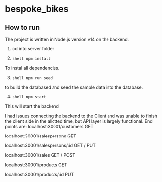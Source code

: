 # bespoke_bikes

## How to run
The project is written in Node.js version v14 on the backend. 
1. cd into server folder

3. ```shell npm install```

To instal all dependencies.

3. ```shell npm run seed```

to build the databased and seed the sample data into the database.

4. ```shell npm start```

This will start the backend
  
I had issues connecting the backend to the Client and was unable to finish the client side in the allotted time, but API layer is largely functional.
End points are:
  localhost:30001/customers
    GET

  localhost:30001/salespersons
    GET

  localhost:30001/salespersons/:id
    GET / PUT
 
  localhost:30001/sales
    GET / POST
 
  localhost:30001/products
    GET
 
  localhost:30001/products/:id
    PUT
